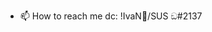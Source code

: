 - 📫 How to reach me dc: !IvaN᲼/SUS ඞ#2137

<!---
Nigeeeeeeee/Nigeeeeeeee is a ✨ special ✨ repository because its `README.md` (this file) appears on your GitHub profile.
You can click the Preview link to take a look at your changes.
--->
